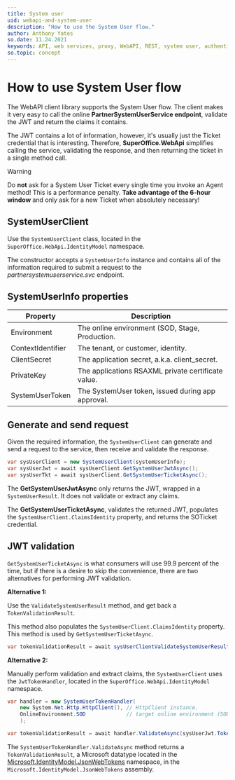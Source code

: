 ```yaml
---
title: System user
uid: webapi-and-system-user
description: "How to use the System User flow."
author: Anthony Yates
so.date: 11.24.2021
keywords: API, web services, proxy, WebAPI, REST, system user, authentication, PartnerSystemUserService, Ticket, SystemUserClient, SuperOffice.WebApi.IdentityModel
so.topic: concept
---
```


# How to use System User flow

The WebAPI client library supports the System User flow. The client makes it very easy to call the online **PartnerSystemUserService endpoint**, validate the JWT and return the claims it contains.

The JWT contains a lot of information, however, it's usually just the Ticket credential that is interesting. Therefore, **SuperOffice.WebApi** simplifies calling the service, validating the response, and then returning the ticket in a single method call.

> [!WARNING]
> Do **not** ask for a System User Ticket every single time you invoke an Agent method! This is a performance penalty. **Take advantage of the 6-hour window** and only ask for a new Ticket when absolutely necessary!

## SystemUserClient

Use the `SystemUserClient` class, located in the `SuperOffice.WebApi.IdentityModel` namespace.

The constructor accepts a `SystemUserInfo` instance and contains all of the information required to submit a request to the *partnersystemuserservice.svc* endpoint.

## SystemUserInfo properties

| Property | Description |
|---|---|
| Environment | The online environment (SOD, Stage, Production. |
| ContextIdentifier | The tenant, or customer, identity. |
| ClientSecret | The application secret, a.k.a. client_secret. |
| PrivateKey | The applications RSAXML private certificate value. |
| SystemUserToken | The SystemUser token, issued during app approval. |

## Generate and send request

Given the required information, the `SystemUserClient` can generate and send a request to the service, then receive and validate the response.

```csharp
var sysUserClient = new SystemUserClient(systemUserInfo);
var sysUserJwt = await sysUserClient.GetSystemUserJwtAsync();
var sysUserTkt = await sysUserClient.GetSystemUserTicketAsync();
```

The **GetSystemUserJwtAsync** only returns the JWT, wrapped in a `SystemUserResult`. It does not validate or extract any claims.

The **GetSystemUserTicketAsync**, validates the returned JWT, populates the `SystemUserClient.ClaimsIdentity` property, and returns the SOTicket credential.

## JWT validation

`GetSystemUserTicketAsync` is what consumers will use 99.9 percent of the time, but if there is a desire to skip the convenience, there are two alternatives for performing JWT validation.

**Alternative 1:**

Use the `ValidateSystemUserResult` method, and get back a `TokenValidationResult`.

This method also populates the `SystemUserClient.ClaimsIdentity` property. This method is used by `GetSystemUserTicketAsync`.

```csharp
var tokenValidationResult = await sysUserClientValidateSystemUserResultAsync(systemUserResult);
```

**Alternative 2:**

Manually perform validation and extract claims, the `SystemUserClient` uses the `JwtTokenHandler`, located in the `SuperOffice.WebApi.IdentityModel` namespace.

```C#
var handler = new SystemUserTokenHandler(
    new System.Net.Http.HttpClient(), // HttpClient instance.
    OnlineEnvironment.SOD             // target online environment (SOD, Stage, or Production)
    );

var tokenValidationResult = await handler.ValidateAsync(sysUserJwt.Token);
```

The `SystemUserTokenHandler.ValidateAsync` method returns a `TokenValidationResult`, a Microsoft datatype located in the [Microsoft.IdentityModel.JsonWebTokens][1] namespace, in the `Microsoft.IdentityModel.JsonWebTokens` assembly.

<!-- Referenced links -->
[1]: https://docs.microsoft.com/en-us/dotnet/api/microsoft.identitymodel.tokens.tokenvalidationresult
